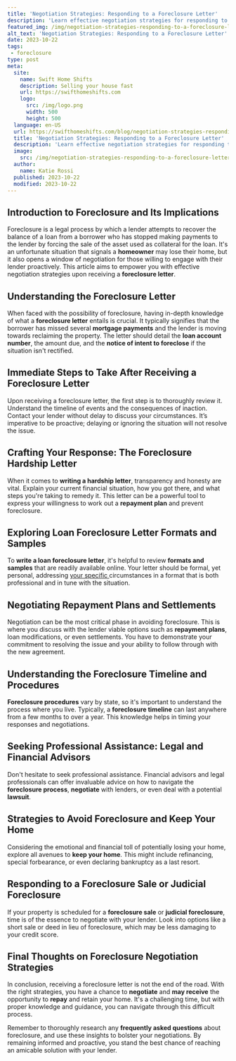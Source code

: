 ```yaml
---
title: 'Negotiation Strategies: Responding to a Foreclosure Letter'
description: 'Learn effective negotiation strategies for responding to a foreclosure letter. Discover how to handle the situation with confidence and curiosity.'
featured_img: /img/negotiation-strategies-responding-to-a-foreclosure-letter.webp
alt_text: 'Negotiation Strategies: Responding to a Foreclosure Letter'
date: 2023-10-22
tags:
 - foreclosure
type: post
meta:
  site:
    name: Swift Home Shifts
    description: Selling your house fast
    url: https://swifthomeshifts.com
    logo:
      src: /img/logo.png
      width: 500
      height: 500
  language: en-US
  url: https://swifthomeshifts.com/blog/negotiation-strategies-responding-to-a-foreclosure-letter
  title: 'Negotiation Strategies: Responding to a Foreclosure Letter'
  description: 'Learn effective negotiation strategies for responding to a foreclosure letter. Discover how to handle the situation with confidence and curiosity.'
  image:
    src: /img/negotiation-strategies-responding-to-a-foreclosure-letter.webp
  author:
    name: Katie Rossi
  published: 2023-10-22
  modified: 2023-10-22
---
```



## Introduction to Foreclosure and Its Implications

Foreclosure is a legal process by which a lender attempts to recover the balance of a loan from a borrower who has stopped making payments to the lender by forcing the sale of the asset used as collateral for the loan. It's an unfortunate situation that signals a **homeowner** may lose their home, but it also opens a window of negotiation for those willing to engage with their lender proactively. This article aims to empower you with effective negotiation strategies upon receiving a **foreclosure letter**.

## Understanding the Foreclosure Letter

When faced with the possibility of foreclosure, having in-depth knowledge of what a **foreclosure letter** entails is crucial. It typically signifies that the borrower has missed several **mortgage payments** and the lender is moving towards reclaiming the property. The letter should detail the **loan account number**, the amount due, and the **notice of intent to foreclose** if the situation isn't rectified.

## Immediate Steps to Take After Receiving a Foreclosure Letter

Upon receiving a foreclosure letter, the first step is to thoroughly review it. Understand the timeline of events and the consequences of inaction. Contact your lender without delay to discuss your circumstances. It’s imperative to be proactive; delaying or ignoring the situation will not resolve the issue.

## Crafting Your Response: The Foreclosure Hardship Letter

When it comes to **writing a hardship letter**, transparency and honesty are vital. Explain your current financial situation, how you got there, and what steps you're taking to remedy it. This letter can be a powerful tool to express your willingness to work out a **repayment plan** and prevent foreclosure.

## Exploring Loan Foreclosure Letter Formats and Samples

To **write a loan foreclosure letter**, it's helpful to review **formats and samples** that are readily available online. Your letter should be formal, yet personal, addressing [your   specific  ](https://swifthomeshifts.com/blog/understanding-foreclosure-legal-terms-explained)circumstances in a format that is both professional and in tune with the situation.

## Negotiating Repayment Plans and Settlements

Negotiation can be the most critical phase in avoiding foreclosure. This is where you discuss with the lender viable options such as **repayment plans**, loan modifications, or even settlements. You have to demonstrate your commitment to resolving the issue and your ability to follow through with the new agreement.

## Understanding the Foreclosure Timeline and Procedures

**Foreclosure procedures** vary by state, so it's important to understand the process where you live. Typically, a **foreclosure timeline** can last anywhere from a few months to over a year. This knowledge helps in timing your responses and negotiations.

## Seeking Professional Assistance: Legal and Financial Advisors

Don't hesitate to seek professional assistance. Financial advisors and legal professionals can offer invaluable advice on how to navigate the **foreclosure process**, **negotiate** with lenders, or even deal with a potential **lawsuit**.

## Strategies to Avoid Foreclosure and Keep Your Home

Considering the emotional and financial toll of potentially losing your home, explore all avenues to **keep your home**. This might include refinancing, special forbearance, or even declaring bankruptcy as a last resort.

## Responding to a Foreclosure Sale or Judicial Foreclosure

If your property is scheduled for a **foreclosure sale** or **judicial foreclosure**, time is of the essence to negotiate with your lender. Look into options like a short sale or deed in lieu of foreclosure, which may be less damaging to your credit score.

## Final Thoughts on Foreclosure Negotiation Strategies

In conclusion, receiving a foreclosure letter is not the end of the road. With the right strategies, you have a chance to **negotiate** and **may receive** the opportunity to **repay** and retain your home. It's a challenging time, but with proper knowledge and guidance, you can navigate through this difficult process.

Remember to thoroughly research any **frequently asked questions** about foreclosure, and use these insights to bolster your negotiations. By remaining informed and proactive, you stand the best chance of reaching an amicable solution with your lender.